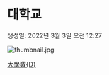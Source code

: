 # 대학교

생성일: 2022년 3월 3일 오전 12:27

![thumbnail.jpg](thumbnail.jpg)

[大學敎{D}](%E5%A4%A7%E5%AD%B8%E6%95%8E%7BD%7D%20ef9e48f73ee1474c8ec3532ba7ebacd3.csv)